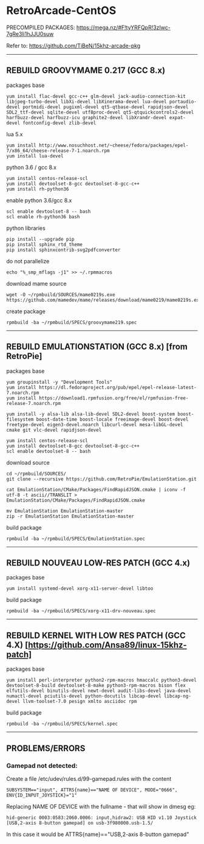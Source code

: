 # RetroArcade-CentOS

PRECOMPILED PACKAGES: https://mega.nz/#F!tyYRFQpR!3zIwc-7gRe3li1hJJU0suw

Refer to: https://github.com/TiBeN/15khz-arcade-pkg

-------------------------------------------------------------

## REBUILD GROOVYMAME 0.217 (GCC 8.x)

packages base
```
yum install flac-devel gcc-c++ glm-devel jack-audio-connection-kit libjpeg-turbo-devel libXi-devel libXinerama-devel lua-devel portaudio-devel portmidi-devel pugixml-devel qt5-qtbase-devel rapidjson-devel SDL2_ttf-devel sqlite-devel utf8proc-devel qt5-qtquickcontrols2-devel harfbuzz-devel harfbuzz-icu graphite2-devel libXrandr-devel expat-devel fontconfig-devel zlib-devel
```

lua 5.x
```
yum install http://www.nosuchhost.net/~cheese/fedora/packages/epel-7/x86_64/cheese-release-7-1.noarch.rpm
yum install lua-devel
```

python 3.6 / gcc 8.x
```
yum install centos-release-scl
yum install devtoolset-8-gcc devtoolset-8-gcc-c++
yum install rh-python36
```

enable python 3.6/gcc 8.x
```
scl enable devtoolset-8 -- bash
scl enable rh-python36 bash
```

python libraries
```
pip install --upgrade pip
pip install sphinx_rtd_theme
pip install sphinxcontrib-svg2pdfconverter
```

do not parallelize
```
echo "%_smp_mflags -j1" >> ~/.rpmmacros
```

download mame source
```
wget -O ~/rpmbuild/SOURCES/mame0219s.exe https://github.com/mamedev/mame/releases/download/mame0219/mame0219s.exe
```

create package
```
rpmbuild -ba ~/rpmbuild/SPECS/groovymame219.spec
```

--------------------

## REBUILD EMULATIONSTATION (GCC 8.x) [from RetroPie]

packages base
```
yum groupinstall -y "Development Tools"
yum install https://dl.fedoraproject.org/pub/epel/epel-release-latest-7.noarch.rpm
yum install https://download1.rpmfusion.org/free/el/rpmfusion-free-release-7.noarch.rpm

yum install -y alsa-lib alsa-lib-devel SDL2-devel boost-system boost-filesystem boost-date-time boost-locale freeimage-devel boost-devel freetype-devel eigen3-devel.noarch libcurl-devel mesa-libGL-devel cmake git vlc-devel rapidjson-devel

yum install centos-release-scl
yum install devtoolset-8-gcc devtoolset-8-gcc-c++
scl enable devtoolset-8 -- bash
```

download source
```
cd ~/rpmbuild/SOURCES/
git clone --recursive https://github.com/RetroPie/EmulationStation.git

cat EmulationStation/CMake/Packages/FindRapidJSON.cmake | iconv -f utf-8 -t ascii//TRANSLIT > EmulationStation/CMake/Packages/FindRapidJSON.cmake

mv EmulationStation EmulationStation-master
zip -r EmulationStation EmulationStation-master
```

build package
```
rpmbuild -ba ~/rpmbuild/SPECS/EmulationStation.spec
```

--------------------------------------

## REBUILD NOUVEAU LOW-RES PATCH (GCC 4.x)

packages base
```
yum install systemd-devel xorg-x11-server-devel libtoo
```

build package
```
rpmbuild -ba ~/rpmbuild/SPECS/xorg-x11-drv-nouveau.spec
```
--------------------------------------

## REBUILD KERNEL WITH LOW RES PATCH (GCC 4.X) [https://github.com/Ansa89/linux-15khz-patch]

packages base
```
yum install perl-interpreter python2-rpm-macros hmaccalc python3-devel devtoolset-8-build devtoolset-8-make python3-rpm-macros bison flex elfutils-devel binutils-devel newt-devel audit-libs-devel java-devel numactl-devel pciutils-devel python-docutils libcap-devel libcap-ng-devel llvm-toolset-7.0 pesign xmlto asciidoc rpm
```

build package
```
rpmbuild -ba ~/rpmbuild/SPECS/kernel.spec
```
--------------------------------------

## PROBLEMS/ERRORS

### Gamepad not detected:

Create a file /etc/udev/rules.d/99-gamepad.rules with the content
```
SUBSYSTEM=="input", ATTRS{name}=="NAME OF DEVICE", MODE="0666", ENV{ID_INPUT_JOYSTICK}="1"
```
Replacing NAME OF DEVICE with the fullname - that will show in dmesg eg:
```
hid-generic 0003:0583:2060.0006: input,hidraw2: USB HID v1.10 Joystick [USB,2-axis 8-button gamepad] on usb-3f980000.usb-1.5/
```
In this case it would be ATTRS{name}=="USB,2-axis 8-button gamepad"

